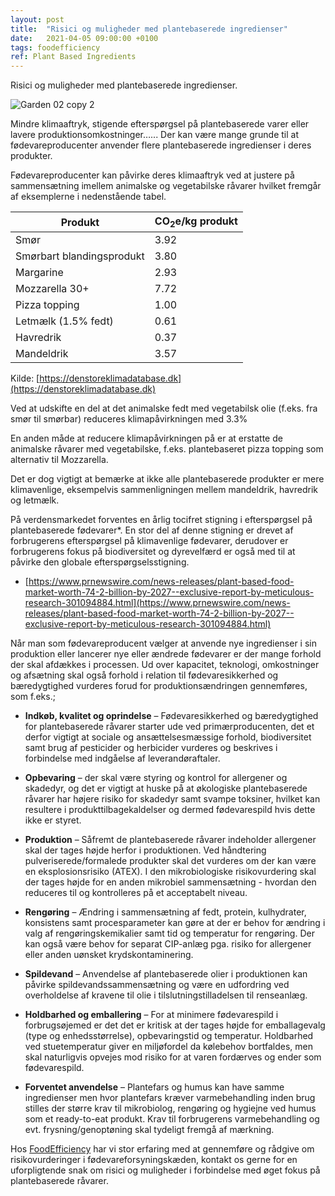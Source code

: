```yaml
---
layout: post
title:  "Risici og muligheder med plantebaserede ingredienser"
date:   2021-04-05 09:00:00 +0100
tags: foodefficiency
ref: Plant Based Ingredients
---
```


Risici og muligheder med plantebaserede ingredienser. 

![Garden 02 copy 2](https://user-images.githubusercontent.com/75361000/113566428-f3dc3100-960c-11eb-9c12-a6c428ab56ec.jpg#w450)


Mindre klimaaftryk, stigende efterspørgsel på plantebaserede varer eller lavere produktionsomkostninger…... Der kan være mange grunde til at fødevareproducenter anvender flere plantebaserede ingredienser i deres produkter. 

Fødevareproducenter kan påvirke deres klimaaftryk ved at justere på sammensætning imellem animalske og vegetabilske råvarer hvilket fremgår af eksemplerne i nedenstående tabel.

|Produkt                  |CO<sub>2</sub>e/kg produkt|
--- | ---
|Smør                     |3.92|
|Smørbart blandingsprodukt |3.80|
|Margarine                |2.93|
|Mozzarella 30+           |7.72|
|Pizza topping            |1.00|
|Letmælk (1.5% fedt)      |0.61|
|Havredrik                |0.37|
|Mandeldrik               |3.57|

Kilde: [https://denstoreklimadatabase.dk](https://denstoreklimadatabase.dk)

Ved at udskifte en del at det animalske fedt med vegetabilsk olie (f.eks. fra smør til smørbar) reduceres klimapåvirkningen med 3.3% 

En anden måde at reducere klimapåvirkningen på er at erstatte de animalske råvarer med vegetabilske, f.eks. plantebaseret pizza topping som alternativ til Mozzarella.

Det er dog vigtigt at bemærke at ikke alle plantebaserede produkter er mere klimavenlige, eksempelvis sammenligningen mellem mandeldrik, havredrik og letmælk. 

På verdensmarkedet forventes en årlig tocifret stigning i efterspørgsel på plantebaserede fødevarer*. En stor del af denne stigning er drevet af forbrugerens efterspørgsel på klimavenlige fødevarer, derudover er forbrugerens fokus på biodiversitet og dyrevelfærd er også med til at påvirke den globale efterspørgselsstigning.

* [https://www.prnewswire.com/news-releases/plant-based-food-market-worth-74-2-billion-by-2027--exclusive-report-by-meticulous-research-301094884.html](https://www.prnewswire.com/news-releases/plant-based-food-market-worth-74-2-billion-by-2027--exclusive-report-by-meticulous-research-301094884.html)

Når man som fødevareproducent vælger at anvende nye ingredienser i sin produktion eller lancerer nye eller ændrede fødevarer er der mange forhold der skal afdækkes i processen. 
Ud over kapacitet, teknologi, omkostninger og afsætning skal også forhold i relation til fødevaresikkerhed og bæredygtighed vurderes forud for produktionsændringen gennemføres, som f.eks.;

- **Indkøb, kvalitet og oprindelse** – Fødevaresikkerhed og bæredygtighed for plantebaserede råvarer starter ude ved primærproducenten, det et derfor vigtigt at sociale og ansættelsesmæssige forhold, biodiversitet samt brug af pesticider og herbicider vurderes og beskrives i forbindelse med indgåelse af leverandøraftaler. 

- **Opbevaring** – der skal være styring og kontrol for allergener og skadedyr, og det er vigtigt at huske på at økologiske plantebaserede råvarer har højere risiko for skadedyr samt svampe toksiner, hvilket kan resultere i produkttilbagekaldelser og dermed fødevarespild hvis dette ikke er styret. 

- **Produktion** – Såfremt de plantebaserede råvarer indeholder allergener skal der tages højde herfor i produktionen. Ved håndtering pulveriserede/formalede produkter skal det vurderes om der kan være en eksplosionsrisiko (ATEX). I den mikrobiologiske risikovurdering skal der tages højde for en anden mikrobiel sammensætning - hvordan den reduceres til og kontrolleres på et acceptabelt niveau. 

- **Rengøring** – Ændring i sammensætning af fedt, protein, kulhydrater, konsistens samt procesparameter kan gøre at der er behov for ændring i valg af rengøringskemikalier samt tid og temperatur for rengøring. Der kan også være behov for separat CIP-anlæg pga. risiko for allergener eller anden uønsket krydskontaminering.  

- **Spildevand** – Anvendelse af plantebaserede olier i produktionen kan påvirke spildevandssammensætning og være en udfordring ved overholdelse af kravene til olie i tilslutningstilladelsen til renseanlæg.
 
- **Holdbarhed og emballering** – For at minimere fødevarespild i forbrugsøjemed er det det er kritisk at der tages højde for emballagevalg (type og enhedsstørrelse), opbevaringstid og temperatur. Holdbarhed ved stuetemperatur giver en miljøfordel da kølebehov bortfaldes, men skal naturligvis opvejes mod risiko for at varen fordærves og ender som fødevarespild. 

- **Forventet anvendelse** – Plantefars og humus kan have samme ingredienser men hvor plantefars kræver varmebehandling inden brug stilles der større krav til mikrobiolog, rengøring og hygiejne ved humus som et ready-to-eat produkt. Krav til forbrugerens varmebehandling og evt. frysning/genoptøning skal tydeligt fremgå af mærkning. 

Hos [FoodEfficiency](http://www.foodefficiency.eu) har vi stor erfaring med at gennemføre og rådgive om risikovurderinger i fødevareforsyningskæden, kontakt os gerne for en uforpligtende snak om risici og muligheder i forbindelse med øget fokus på plantebaserede råvarer. 
